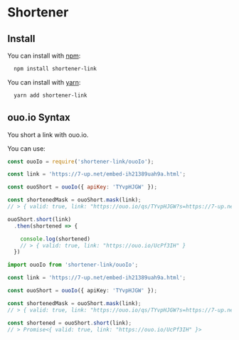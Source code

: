 # Shortener

## Install

You can install with [npm](https://www.npmjs.com/package/shortener-link):
```bash
  npm install shortener-link
```

You can install with [yarn](https://yarnpkg.com/package/shortener-link):
```bash
  yarn add shortener-link
```

## ouo.io Syntax
You short a link with ouo.io.

You can use:

```javascript
const ouoIo = require('shortener-link/ouoIo');

const link = 'https://7-up.net/embed-ih21389uah9a.html';

const ouoShort = ouoIo({ apiKey: 'TYvpHJGW' });

const shortenedMask = ouoShort.mask(link);
// > { valid: true, link: "https://ouo.io/qs/TYvpHJGW?s=https://7-up.net/embed-ih21389uah9a.html" }

ouoShort.short(link)
  .then(shortened => {

    console.log(shortened)
    // > { valid: true, link: "https://ouo.io/UcPf3IH" }
  })
```

```typescript
import ouoIo from 'shortener-link/ouoIo';

const link = 'https://7-up.net/embed-ih21389uah9a.html';

const ouoShort = ouoIo({ apiKey: 'TYvpHJGW' });

const shortenedMask = ouoShort.mask(link);
// > { valid: true, link: "https://ouo.io/qs/TYvpHJGW?s=https://7-up.net/embed-ih21389uah9a.html" }

const shortened = ouoShort.short(link);
// > Promise<{ valid: true, link: "https://ouo.io/UcPf3IH" }>
```

